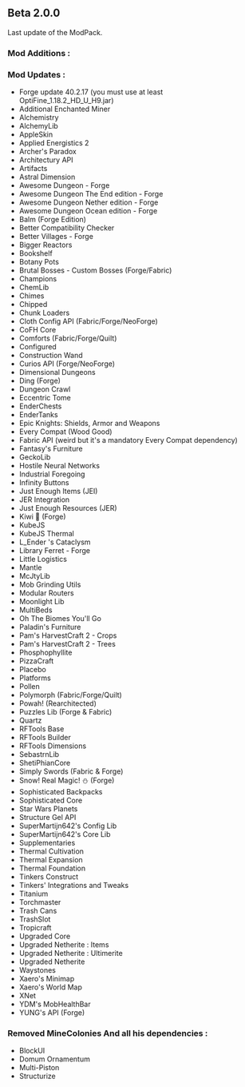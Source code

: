 ## Beta 2.0.0
Last update of the ModPack.

### Mod Additions :

### Mod Updates :
- Forge update 40.2.17 (you must use at least OptiFine_1.18.2_HD_U_H9.jar)
- Additional Enchanted Miner
- Alchemistry
- AlchemyLib
- AppleSkin
- Applied Energistics 2
- Archer's Paradox
- Architectury API
- Artifacts
- Astral Dimension
- Awesome Dungeon - Forge
- Awesome Dungeon The End edition - Forge
- Awesome Dungeon Nether edition - Forge
- Awesome Dungeon Ocean edition - Forge
- Balm (Forge Edition)
- Better Compatibility Checker
- Better Villages - Forge
- Bigger Reactors
- Bookshelf
- Botany Pots
- Brutal Bosses - Custom Bosses (Forge/Fabric)
- Champions
- ChemLib
- Chimes
- Chipped
- Chunk Loaders
- Cloth Config API (Fabric/Forge/NeoForge)
- CoFH Core
- Comforts (Fabric/Forge/Quilt)
- Configured
- Construction Wand
- Curios API (Forge/NeoForge)
- Dimensional Dungeons
- Ding (Forge)
- Dungeon Crawl
- Eccentric Tome
- EnderChests
- EnderTanks
- Epic Knights: Shields, Armor and Weapons
- Every Compat (Wood Good)
- Fabric API (weird but it's a mandatory Every Compat dependency)
- Fantasy's Furniture
- GeckoLib
- Hostile Neural Networks
- Industrial Foregoing
- Infinity Buttons
- Just Enough Items (JEI)
- JER Integration
- Just Enough Resources (JER)
- Kiwi 🥝 (Forge)
- KubeJS
- KubeJS Thermal
- L_Ender 's Cataclysm 
- Library Ferret - Forge
- Little Logistics
- Mantle
- McJtyLib
- Mob Grinding Utils
- Modular Routers
- Moonlight Lib
- MultiBeds
- Oh The Biomes You'll Go
- Paladin's Furniture
- Pam's HarvestCraft 2 - Crops
- Pam's HarvestCraft 2 - Trees
- Phosphophyllite
- PizzaCraft
- Placebo
- Platforms
- Pollen
- Polymorph (Fabric/Forge/Quilt)
- Powah! (Rearchitected)
- Puzzles Lib (Forge & Fabric)
- Quartz
- RFTools Base
- RFTools Builder
- RFTools Dimensions
- SebastrnLib
- ShetiPhianCore
- Simply Swords (Fabric & Forge)
- Snow! Real Magic! ⛄ (Forge)
- Sophisticated Backpacks
- Sophisticated Core
- Star Wars Planets
- Structure Gel API
- SuperMartijn642's Config Lib
- SuperMartijn642's Core Lib
- Supplementaries
- Thermal Cultivation
- Thermal Expansion
- Thermal Foundation
- Tinkers Construct
- Tinkers' Integrations and Tweaks
- Titanium
- Torchmaster
- Trash Cans
- TrashSlot
- Tropicraft
- Upgraded Core
- Upgraded Netherite : Items
- Upgraded Netherite : Ultimerite
- Upgraded Netherite
- Waystones
- Xaero's Minimap
- Xaero's World Map
- XNet 
- YDM's MobHealthBar
- YUNG's API (Forge)

### Removed MineColonies And all his dependencies :
- BlockUI
- Domum Ornamentum
- Multi-Piston
- Structurize
